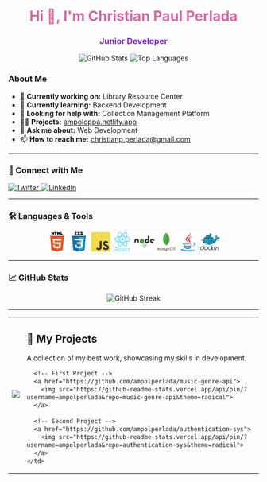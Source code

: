 <h1 align="center" style="color: #D16BA5;">Hi 👋, I'm Christian Paul Perlada</h1>
<h3 align="center" style="color: #7B2CBF;">Junior Developer</h3>

<p align="center">
  <img src="https://github-readme-stats.vercel.app/api?username=ampolperlada&show_icons=true&theme=radical" alt="GitHub Stats" width="50%"/>
  <img src="https://github-readme-stats.vercel.app/api/top-langs?username=ampolperlada&show_icons=true&layout=compact&theme=radical" alt="Top Languages" width="42%"/>
</p>

### About Me
- 🔭 **Currently working on:** Library Resource Center
- 🌱 **Currently learning:** Backend Development
- 🤝 **Looking for help with:** Collection Management Platform
- 👨‍💻 **Projects:** [ampoloppa.netlify.app](https://ampoloppa.netlify.app)
- 💬 **Ask me about:** Web Development
- 📫 **How to reach me:** christianp.perlada@gmail.com

---

### 📲 Connect with Me
<p align="left">
  <a href="https://twitter.com/doggo" target="_blank">
    <img src="https://raw.githubusercontent.com/rahuldkjain/github-profile-readme-generator/master/src/images/icons/Social/twitter.svg" alt="Twitter" height="30" width="40"/>
  </a>
  <a href="https://linkedin.com/in/christian-paul-perlada" target="_blank">
    <img src="https://raw.githubusercontent.com/rahuldkjain/github-profile-readme-generator/master/src/images/icons/Social/linked-in-alt.svg" alt="LinkedIn" height="30" width="40"/>
  </a>
</p>

---

### 🛠️ Languages & Tools
<p align="center">
  <img src="https://raw.githubusercontent.com/devicons/devicon/master/icons/html5/html5-original-wordmark.svg" alt="HTML5" width="40" height="40"/>
  <img src="https://raw.githubusercontent.com/devicons/devicon/master/icons/css3/css3-original-wordmark.svg" alt="CSS3" width="40" height="40"/>
  <img src="https://raw.githubusercontent.com/devicons/devicon/master/icons/javascript/javascript-original.svg" alt="JavaScript" width="40" height="40"/>
  <img src="https://raw.githubusercontent.com/devicons/devicon/master/icons/react/react-original-wordmark.svg" alt="React" width="40" height="40"/>
  <img src="https://raw.githubusercontent.com/devicons/devicon/master/icons/nodejs/nodejs-original-wordmark.svg" alt="Node.js" width="40" height="40"/>
  <img src="https://raw.githubusercontent.com/devicons/devicon/master/icons/mongodb/mongodb-original-wordmark.svg" alt="MongoDB" width="40" height="40"/>
  <img src="https://raw.githubusercontent.com/devicons/devicon/master/icons/java/java-original.svg" alt="Java" width="40" height="40"/>
  <img src="https://raw.githubusercontent.com/devicons/devicon/master/icons/docker/docker-original-wordmark.svg" alt="Docker" width="40" height="40"/>
</p>

---

### 📈 GitHub Stats
<p align="center">
  <img src="https://github-readme-streak-stats.herokuapp.com/?user=ampolperlada&theme=radical" alt="GitHub Streak"/>
</p>

---
<table>
  <tr>
    <td>
      <img src="https://i.ibb.co/1fscVPX6/giphy.gif" width="250px">
    </td>
    <td>
      <h2>🚀 My Projects</h2>
      <p>A collection of my best work, showcasing my skills in development.</p>
      
      <!-- First Project -->
      <a href="https://github.com/ampolperlada/music-genre-api">
        <img src="https://github-readme-stats.vercel.app/api/pin/?username=ampolperlada&repo=music-genre-api&theme=radical">
      </a>

      <!-- Second Project -->
      <a href="https://github.com/ampolperlada/authentication-sys">
        <img src="https://github-readme-stats.vercel.app/api/pin/?username=ampolperlada&repo=authentication-sys&theme=radical">
      </a>
    </td>
  </tr>
</table>

